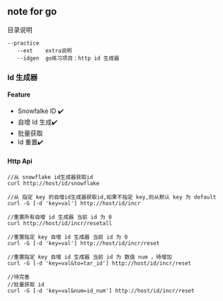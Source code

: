 ## note for go

目录说明

 ```
--practice
  	--ext    extra说明
  	--idgen  go练习项目：http id 生成器
 ```

### Id 生成器

#### Feature

*  Snowfalke ID ✔️
* 自增 Id 生成✔️
* 批量获取 
* Id 重置✔️

#### Http Api

```shell
//从 snowflake id生成器获取id
curl http://host/id/snowflake   

//从 指定 key 的自增id生成器获取id,如果不指定 key,则从默认 key 为 default
curl -G [-d 'key=val'] http://host/id/incr

//重置所有自增 id 生成器 当前 id 为 0
curl http://host/id/incr/resetall

//重置指定 key 自增 id 生成器 当前 id 为 0
curl -G [-d 'key=val'] http://host/id/incr/reset

//重置指定 key 自增 id 生成器 当前 id 为 数值 num ，待增加
curl -G [-d 'key=val&to=tar_id'] http://host/id/incr/reset

//待完善
//批量获取 id
curl -G [-d 'key=val&num=id_num'] http://host/id/incr/reset
```

